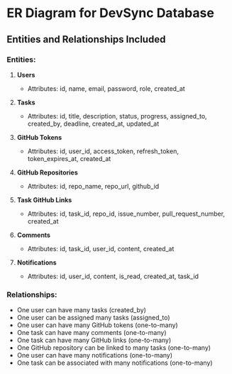 # ER Diagram for DevSync Database

## Entities and Relationships Included

### Entities:
1. **Users**
   - Attributes: id, name, email, password, role, created_at

2. **Tasks**
   - Attributes: id, title, description, status, progress, assigned_to, created_by, deadline, created_at, updated_at

3. **GitHub Tokens**
   - Attributes: id, user_id, access_token, refresh_token, token_expires_at, created_at

4. **GitHub Repositories**
   - Attributes: id, repo_name, repo_url, github_id

5. **Task GitHub Links**
   - Attributes: id, task_id, repo_id, issue_number, pull_request_number, created_at

6. **Comments**
   - Attributes: id, task_id, user_id, content, created_at

7. **Notifications**
   - Attributes: id, user_id, content, is_read, created_at, task_id

### Relationships:
- One user can have many tasks (created_by)
- One user can be assigned many tasks (assigned_to)
- One user can have many GitHub tokens (one-to-many)
- One task can have many comments (one-to-many)
- One task can have many GitHub links (one-to-many)
- One GitHub repository can be linked to many tasks (one-to-many)
- One user can have many notifications (one-to-many)
- One task can be associated with many notifications (one-to-many)